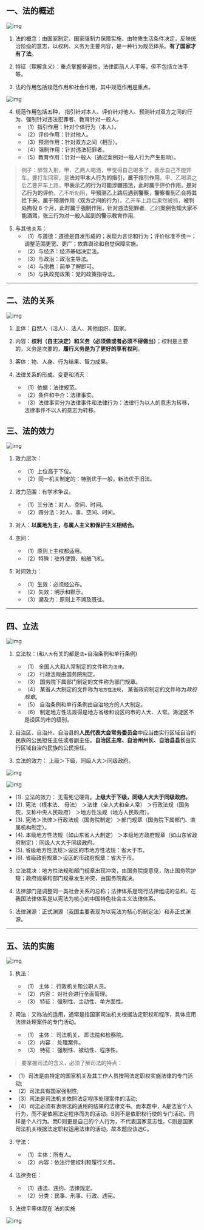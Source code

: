 ## 一、法的概述

![img](img/20190510202524.png)

1. 法的概念：由国家制定、国家强制力保障实施，由物质生活条件决定，反映统治阶级的意志，以权利、义务为主要内容，是一种行为规范体系。**有了国家才有了法**。


2. 特征（理解含义）：重点掌握普遍性，法律面前人人平等，但不包括立法平等。

3. 法的作用包括规范作用和社会作用，其中规范作用是重点。 

![img](img/20190602212421.png)

4. 规范作用包括五种， 指引针对本人、评价针对他人、预测针对双方之间的行为、强制针对违法犯罪者、教育针对一般人。
   - （1）指引作用：针对个体行为（本人）。
   - （2）评价作用：针对他人。
   - （3）预测作用：针对双方之间（相互）。
   - （4）强制作用：针对违法犯罪者。
   - （5）教育作用：针对一般人（通过案例对一般人行为产生影响）。

> 例子：醉驾入刑，甲、乙两人喝酒，甲觉得自己喝多了，表示自己不能开车，要打车回家，是**法对甲本人行为的指引，属于指引作用**。甲、乙喝酒之后乙要开车上路，**甲表示乙的行为可能涉嫌违法，此时属于评价作用，是对乙行为的评价**。乙不听劝阻，**甲预测乙上路后遇到警察，警察看到乙会将其拦下来，属于预测作用（双方之间的行为）**。乙开车上路后果然被抓，**被判处拘役 6 个月，此时属于强制作用，针对违法犯罪者**。乙的**案例告知大家不能酒驾，张三行为对一般人起到的警示教育作用**。

5. 与其他关系：
   - （1）与道德：道德是自发形成的；表现为言论和行为；评价标准不统一；调整范围更宽、更广；依靠舆论和自觉保障实施。
   - （2）与经济：经济基础决定法。
   - （3）与政治：政治主导法。
   - （4）与宗教：简单了解即可。
   - （5）与执政党政策：党的政策指导法。

---
## 二、法的关系

![img](img/20190510203012.png)

1. 主体：自然人（活人）、法人、其他组织、国家。

2. 内容：**权利（自主决定）和义务（必须做或者必须不得做出）**；权利是主要的，义务是次要的，**履行义务是为了更好的享有权利**。

3. 客体：物、人身、行为结果、智力成果。

4. 法律关系的形成、变更和消灭：
   - （1）依据：法律规范。
   - （2）条件和中介：法律事实。
   - （3）法律事实分为法律事件和法律行为：法律行为以人的意志为转移，法律事件不以人的意志为转移。

## 三、法的效力

![img](img/20190510204218.png)

1. 效力层次：
   - （1）上位高于下位。
   - （2）同一机关制定的：特别优于一般，新法优于旧法。

2. 效力范围：有学术争议。
   - （1）三分法：对人、空间、时间。
   - （2）四分法：对人、事、空间、时间。

3. 对人：**以属地为主，与属人主义和保护主义相结合。**

4. 空间：
   - （1）原则上主权都适用。
   - （2）特殊：驻外使馆、船舶飞机。

5. 时间效力：
   - （1）生效：必须经公布。
   - （2）失效：明示和默示。
   - （3）溯及力：原则上不溯及既往。

---
## 四、立法

![img](img/20190510204802.png)

1. 立法权：(和`人大`有关的都是`法`+自治条例和单行条例)
   - （1） 全国人大和人常制定的文件称为`法律`。
   - （2） 行政法规由国务院制定。
   - （3） 国务院下属部门制定的文件称为部门规章。
   - （4） 某省人大制定的文件称为`地方性法规`， 某省政府制定的文件称为*政府规章*。
   - （5） 自治条例和单行条例由自治地方的人大制定。
   - （6） 制定地方性法规得是地方省级和设区的市的人大、人常。海淀区不是设区的市的级别。

2. 自治区、自治州、自治县的**人民代表大会常务委员会**中应当由实行区域自治的民族的公民担任主任或者副主任。**自治区主席、自治州州长、自治县县长**由实行区域自治的民族的公民担任。

3. 立法的效力： 上级＞下级，同级人大＞同级政府。

![img](img/20190510205405.png)

![img](img/Xnip2019-06-03_21-22-56.jpg)
   
   - (1). 立法的效力： 无需死记硬背。**上级大于下级，同级人大大于同级政府。**
   - (2). 宪法（根本法、 母法） ＞法律（全人大和全人常） ＞行政法规（国务院，又称中央人民政府） ＞地方性法规（地方人民政府）。
   - (3). 宪法＞法律＞行政法规（国务院制定）＞部门规章（国务院下属部门、直属机构制定）。
   - (4). 本级地方性法规（如山东省人大制定） ＞本级地方政府规章（如山东省政府制定）：同级人大大于同级政府。
   - (5). 省级地方性法规＞设区的市地方性法规：省大于市。
   - (6). 省级政府规章＞设区的市政府规章：省大于市。

3. 立法裁决：地方性法规和部门规章出现冲突，由国务院提意见，防止国务院护短；政府规章和部门规章发生冲突，由国务院裁决。

4. 法律部门是调整同一类社会关系的总称；法律体系是现行法律组成的总和。在我国法律体系是以宪法为核心的中国特色社会主义法律体系。

5. 法律渊源：正式渊源（我国主要表现为以宪法为核心的制定法）和非正式渊源。

---
## 五、法的实施

![img](img/20190510205130.png)

1. 执法：
   - （1） 主体： 行政机关和公职人员。
   - （2） 内容： 对社会进行全面管理。
   - （3） 特征： 强制性、主动性、单方面性。

2. 司法：又称法的适用，通常是指国家司法机关根据法定职权和程序，具体应用法律处理案件的专门活动。
   - （1） 主体： 司法机关， 即法院和检察院。
   - （2） 内容： 处理案件。
   - （3） 特征： 强制性、被动性、程序性。

> 要掌握司法的含义，必须了解司法的特点：
   
   - （1）司法是由特定的国家机关及其工作人员按照法定职权实施法律的专门活动;
   - （2）司法具有国家强制性;
   - （3）司法是司法机关依照法定程序处理案件的活动;
   - （4）司法必须有表明法的适用的结果的法律文书。而本题中，A是法官个人行为，而不是依照法定程序而为的活动。B则不是依职权行使的专门活动，同样是个人行为。而D则更是自己的个人行为，不代表国家意志性。C则是国家司法机关根据法定职权运用法律的活动，故本题应该选C。

3. 守法：
   - （1）主体：所有人。
   - （2）内容：依法行使权利和履行义务。

4. 法律责任：
   - （1）违法、违约、法律规定。
   - （2）分类：民事、刑事、行政、违宪。

5. 法律平等体现在 法的实施

![img](img/Xnip2019-06-05_11-37-49.jpg)